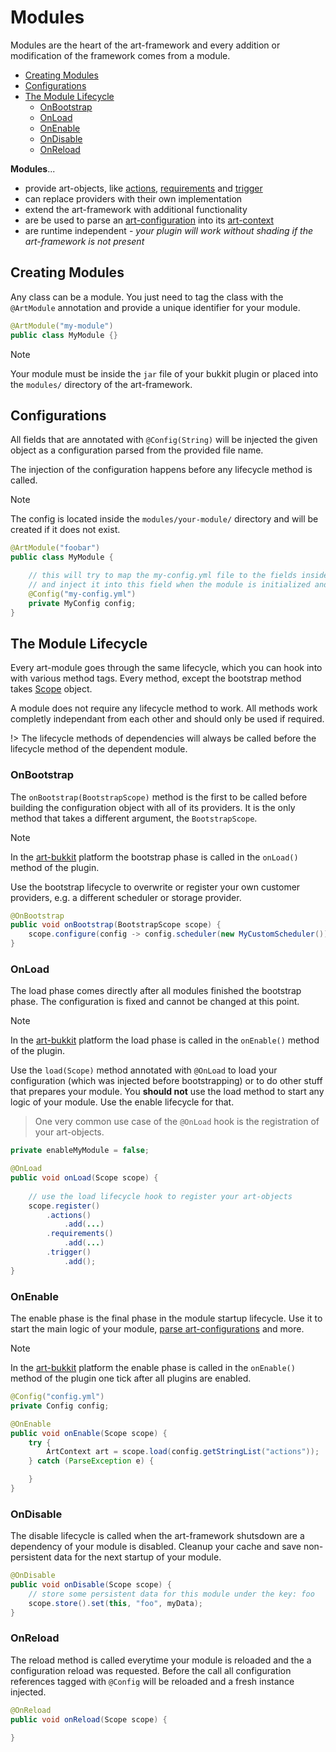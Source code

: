 # Modules

Modules are the heart of the art-framework and every addition or modification of the framework comes from a module.

* [Creating Modules](#creating-modules)
* [Configurations](#configurations)
* [The Module Lifecycle](#the-module-lifecycle)
  * [OnBootstrap](#onbootstrap)
  * [OnLoad](#onload)
  * [OnEnable](#onenable)
  * [OnDisable](#ondisable)
  * [OnReload](#onreload)

**Modules**...

* provide art-objects, like [actions](/developer/actions), [requirements](/developer/requirements) and [trigger](/developer/trigger)
* can replace providers with their own implementation
* extend the art-framework with additional functionality
* are be used to parse an [art-configuration](/configuration) into its [art-context](/developer/art-context)
* are runtime independent - *your plugin will work without shading if the art-framework is not present*

## Creating Modules

Any class can be a module. You just need to tag the class with the `@ArtModule` annotation and provide a unique identifier for your module.

```java
@ArtModule("my-module")
public class MyModule {}
```

> [!NOTE]
> Your module must be inside the `jar` file of your bukkit plugin or placed into the `modules/` directory of the art-framework.

## Configurations

All fields that are annotated with `@Config(String)` will be injected the given object as a configuration parsed from the provided file name.

The injection of the configuration happens before any lifecycle method is called.

> [!NOTE]
> The config is located inside the `modules/your-module/` directory and will be created if it does not exist.

```java
@ArtModule("foobar")
public class MyModule {

    // this will try to map the my-config.yml file to the fields inside MyConfig
    // and inject it into this field when the module is initialized and before bootstrap is called
    @Config("my-config.yml")
    private MyConfig config;
}
```

## The Module Lifecycle

Every art-module goes through the same lifecycle, which you can hook into with various method tags. Every method, except the bootstrap method takes [Scope](/developer/scope) object.

A module does not require any lifecycle method to work. All methods work completly independant from each other and should only be used if required.

!> The lifecycle methods of dependencies will always be called before the lifecycle method of the dependent module.

### OnBootstrap

The `onBootstrap(BootstrapScope)` method is the first to be called before building the configuration object with all of its providers.
It is the only method that takes a different argument, the `BootstrapScope`.

> [!NOTE]
> In the [art-bukkit](/platforms/bukkit) platform the bootstrap phase is called in the `onLoad()` method of the plugin.

Use the bootstrap lifecycle to overwrite or register your own customer providers, e.g. a different scheduler or storage provider.

```java
@OnBootstrap
public void onBootstrap(BootstrapScope scope) {
    scope.configure(config -> config.scheduler(new MyCustomScheduler()));
}
```

### OnLoad

The load phase comes directly after all modules finished the bootstrap phase. The configuration is fixed and cannot be changed at this point.

> [!NOTE]
> In the [art-bukkit](/platforms/bukkit) platform the load phase is called in the `onEnable()` method of the plugin.

Use the `load(Scope)` method annotated with `@OnLoad` to load your configuration (which was injected before bootstrapping) or to do other stuff that prepares your module.
You **should not** use the load method to start any logic of your module. Use the enable lifecycle for that.

> One very common use case of the `@OnLoad` hook is the registration of your art-objects.

```java
private enableMyModule = false;

@OnLoad
public void onLoad(Scope scope) {
    
    // use the load lifecycle hook to register your art-objects
    scope.register()
        .actions()
            .add(...)
        .requirements()
            .add(...)
        .trigger()
            .add();
}
```

### OnEnable

The enable phase is the final phase in the module startup lifecycle. Use it to start the main logic of your module, [parse art-configurations](/developer/parser) and more.

> [!NOTE]
> In the [art-bukkit](/platforms/bukkit) platform the enable phase is called in the `onEnable()` method of the plugin one tick after all plugins are enabled.

```java
@Config("config.yml")
private Config config;

@OnEnable
public void onEnable(Scope scope) {
    try {
        ArtContext art = scope.load(config.getStringList("actions"));
    } catch (ParseException e) {

    }
}
```

### OnDisable

The disable lifecycle is called when the art-framework shutsdown are a dependency of your module is disabled.
Cleanup your cache and save non-persistent data for the next startup of your module.

```java
@OnDisable
public void onDisable(Scope scope) {
    // store some persistent data for this module under the key: foo
    scope.store().set(this, "foo", myData);
}
```

### OnReload

The reload method is called everytime your module is reloaded and the a configuration reload was requested.
Before the call all configuration references tagged with `@Config` will be reloaded and a fresh instance injected.

```java
@OnReload
public void onReload(Scope scope) {

}
```
